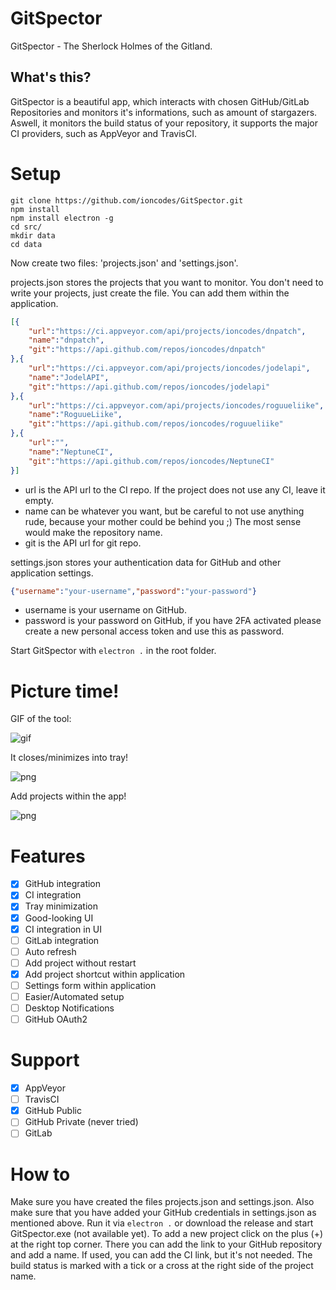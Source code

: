 # GitSpector
GitSpector - The Sherlock Holmes of the Gitland.

## What's this?
GitSpector is a beautiful app, which interacts with chosen GitHub/GitLab Repositories and monitors it's informations, such as amount of stargazers. Aswell, it monitors the build status of your repository, it supports the major CI providers, such as AppVeyor and TravisCI.

# Setup
```
git clone https://github.com/ioncodes/GitSpector.git
npm install
npm install electron -g
cd src/
mkdir data
cd data
```
Now create two files: 'projects.json' and 'settings.json'.

projects.json stores the projects that you want to monitor.
You don't need to write your projects, just create the file. You can add them within the application.
```json
[{
    "url":"https://ci.appveyor.com/api/projects/ioncodes/dnpatch",
    "name":"dnpatch",
    "git":"https://api.github.com/repos/ioncodes/dnpatch"
},{
    "url":"https://ci.appveyor.com/api/projects/ioncodes/jodelapi",
    "name":"JodelAPI",
    "git":"https://api.github.com/repos/ioncodes/jodelapi"
},{
    "url":"https://ci.appveyor.com/api/projects/ioncodes/roguueliike",
    "name":"RoguueLiike",
    "git":"https://api.github.com/repos/ioncodes/roguueliike"
},{
    "url":"",
    "name":"NeptuneCI",
    "git":"https://api.github.com/repos/ioncodes/NeptuneCI"
}]
```
* url is the API url to the CI repo. If the project does not use any CI, leave it empty.
* name can be whatever you want, but be careful to not use anything rude, because your mother could be behind you ;) The most sense would make the repository name.
* git is the API url for git repo.

settings.json stores your authentication data for GitHub and other application settings.
```json
{"username":"your-username","password":"your-password"}
```
* username is your username on GitHub.
* password is your password on GitHub, if you have 2FA activated please create a new personal access token and use this as password.

Start GitSpector with ```electron .``` in the root folder.

# Picture time!
GIF of the tool:

![gif](http://i.imgur.com/ppjTzv1.gif)

It closes/minimizes into tray!

![png](http://i.imgur.com/a1GfCLp.png)

Add projects within the app!

![png](http://i.imgur.com/C0jnn4U.png)

# Features
- [x] GitHub integration
- [x] CI integration
- [x] Tray minimization
- [x] Good-looking UI
- [X] CI integration in UI
- [ ] GitLab integration
- [ ] Auto refresh
- [ ] Add project without restart
- [X] Add project shortcut within application
- [ ] Settings form within application
- [ ] Easier/Automated setup
- [ ] Desktop Notifications
- [ ] GitHub OAuth2

# Support
- [X] AppVeyor
- [ ] TravisCI
- [X] GitHub Public
- [ ] GitHub Private (never tried)
- [ ] GitLab

# How to
Make sure you have created the files projects.json and settings.json. Also make sure that you have added your GitHub credentials in settings.json as mentioned above.
Run it via ```electron .``` or download the release and start GitSpector.exe (not available yet).
To add a new project click on the plus (+) at the right top corner. There you can add the link to your GitHub repository and add a name. If used, you can add the CI link, but it's not needed.
The build status is marked with a tick or a cross at the right side of the project name.

